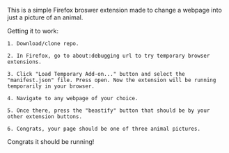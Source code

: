 This is a simple Firefox broswer extension made to change a webpage into just a picture of an animal.

Getting it to work:

    1. Download/clone repo.

    2. In Firefox, go to about:debugging url to try temporary browser extensions.

    3. Click "Load Temporary Add-on..." button and select the "manifest.json" file. Press open. Now the extension will be running temporarily in your browser.

    4. Navigate to any webpage of your choice.

    5. Once there, press the "beastify" button that should be by your other extension buttons.
    
    6. Congrats, your page should be one of three animal pictures.
Congrats it should be running!
